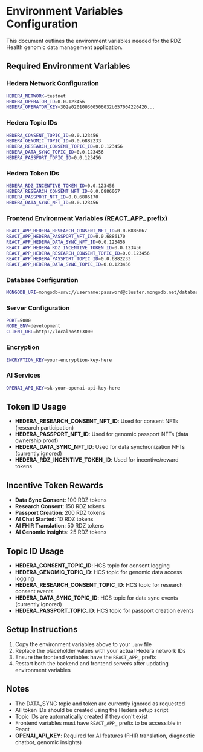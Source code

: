 # Environment Variables Configuration

This document outlines the environment variables needed for the RDZ Health genomic data management application.

## Required Environment Variables

### Hedera Network Configuration
```bash
HEDERA_NETWORK=testnet
HEDERA_OPERATOR_ID=0.0.123456
HEDERA_OPERATOR_KEY=302e020100300506032b657004220420...
```

### Hedera Topic IDs
```bash
HEDERA_CONSENT_TOPIC_ID=0.0.123456
HEDERA_GENOMIC_TOPIC_ID=0.0.6882233
HEDERA_RESEARCH_CONSENT_TOPIC_ID=0.0.123456
HEDERA_DATA_SYNC_TOPIC_ID=0.0.123456
HEDERA_PASSPORT_TOPIC_ID=0.0.123456
```

### Hedera Token IDs
```bash
HEDERA_RDZ_INCENTIVE_TOKEN_ID=0.0.123456
HEDERA_RESEARCH_CONSENT_NFT_ID=0.0.6886067
HEDERA_PASSPORT_NFT_ID=0.0.6886170
HEDERA_DATA_SYNC_NFT_ID=0.0.123456
```

### Frontend Environment Variables (REACT_APP_ prefix)
```bash
REACT_APP_HEDERA_RESEARCH_CONSENT_NFT_ID=0.0.6886067
REACT_APP_HEDERA_PASSPORT_NFT_ID=0.0.6886170
REACT_APP_HEDERA_DATA_SYNC_NFT_ID=0.0.123456
REACT_APP_HEDERA_RDZ_INCENTIVE_TOKEN_ID=0.0.123456
REACT_APP_HEDERA_RESEARCH_CONSENT_TOPIC_ID=0.0.123456
REACT_APP_HEDERA_PASSPORT_TOPIC_ID=0.0.6882233
REACT_APP_HEDERA_DATA_SYNC_TOPIC_ID=0.0.123456
```

### Database Configuration
```bash
MONGODB_URI=mongodb+srv://username:password@cluster.mongodb.net/database
```

### Server Configuration
```bash
PORT=5000
NODE_ENV=development
CLIENT_URL=http://localhost:3000
```

### Encryption
```bash
ENCRYPTION_KEY=your-encryption-key-here
```

### AI Services
```bash
OPENAI_API_KEY=sk-your-openai-api-key-here
```

## Token ID Usage

- **HEDERA_RESEARCH_CONSENT_NFT_ID**: Used for consent NFTs (research participation)
- **HEDERA_PASSPORT_NFT_ID**: Used for genomic passport NFTs (data ownership proof)
- **HEDERA_DATA_SYNC_NFT_ID**: Used for data synchronization NFTs (currently ignored)
- **HEDERA_RDZ_INCENTIVE_TOKEN_ID**: Used for incentive/reward tokens

## Incentive Token Rewards

- **Data Sync Consent**: 100 RDZ tokens
- **Research Consent**: 150 RDZ tokens
- **Passport Creation**: 200 RDZ tokens
- **AI Chat Started**: 10 RDZ tokens
- **AI FHIR Translation**: 50 RDZ tokens
- **AI Genomic Insights**: 25 RDZ tokens

## Topic ID Usage

- **HEDERA_CONSENT_TOPIC_ID**: HCS topic for consent logging
- **HEDERA_GENOMIC_TOPIC_ID**: HCS topic for genomic data access logging
- **HEDERA_RESEARCH_CONSENT_TOPIC_ID**: HCS topic for research consent events
- **HEDERA_DATA_SYNC_TOPIC_ID**: HCS topic for data sync events (currently ignored)
- **HEDERA_PASSPORT_TOPIC_ID**: HCS topic for passport creation events

## Setup Instructions

1. Copy the environment variables above to your `.env` file
2. Replace the placeholder values with your actual Hedera network IDs
3. Ensure the frontend variables have the `REACT_APP_` prefix
4. Restart both the backend and frontend servers after updating environment variables

## Notes

- The DATA_SYNC topic and token are currently ignored as requested
- All token IDs should be created using the Hedera setup script
- Topic IDs are automatically created if they don't exist
- Frontend variables must have `REACT_APP_` prefix to be accessible in React
- **OPENAI_API_KEY**: Required for AI features (FHIR translation, diagnostic chatbot, genomic insights)
